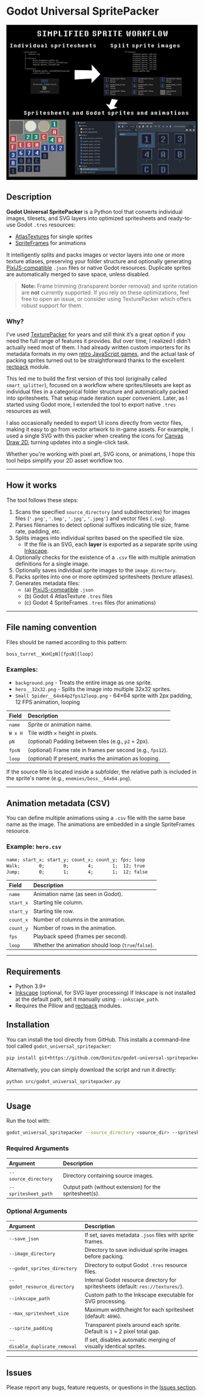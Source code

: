 # Godot Universal SpritePacker

![Example](https://github.com/Donitzo/godot-universal-spritepacker/blob/main/example.png)

## Description

**Godot Universal SpritePacker** is a Python tool that converts individual images, tilesets, and SVG layers into optimized spritesheets and ready-to-use Godot `.tres` resources:
* [AtlasTextures](https://docs.godotengine.org/en/stable/classes/class_atlastexture.html) for single sprites  
* [SpriteFrames](https://docs.godotengine.org/en/stable/classes/class_spriteframes.html) for animations

It intelligently splits and packs images or vector layers into one or more texture atlases, preserving your folder structure and optionally generating [PixiJS-compatible](https://github.com/pixijs/pixijs/blob/main/packages/spritesheet/src/Spritesheet.ts) `.json` files or native Godot resources. Duplicate sprites are automatically merged to save space, unless disabled.

> **Note:** Frame trimming (transparent border removal) and sprite rotation are **not** currently supported. If you rely on these optimizations, feel free to open an issue, or consider using TexturePacker which offers robust support for them.

### Why?

I've used [TexturePacker](https://www.codeandweb.com/texturepacker) for years and still think it’s a great option if you need the full range of features it provides. But over time, I realized I didn’t actually need most of them. I had already written custom importers for its metadata formats in my own [retro JavaScript games](https://donitz.itch.io/sweet-hell), and the actual task of packing sprites turned out to be straightforward thanks to the excellent [rectpack](https://github.com/secnot/rectpack) module.

This led me to build the first version of this tool (originally called `smart_splitter`), focused on a workflow where sprites/tilesets are kept as individual files in a categorical folder structure and automatically packed into spritesheets. That setup made iteration super convenient. Later, as I started using Godot more, I extended the tool to export native `.tres` resources as well.

I also occasionally needed to export UI icons directly from vector files, making it easy to go from vector artwork to in-game assets. For example, I used a single SVG with this packer when creating the icons for [Canvas Draw 2D](https://donitz.itch.io/canvas-draw-2d), turning updates into a single-click task.

Whether you're working with pixel art, SVG icons, or animations, I hope this tool helps simplify your 2D asset workflow too.

---

## How it works

The tool follows these steps:

1. Scans the specified `source_directory` (and subdirectories) for images files (`'.png'`, `'.bmp'`, `'.jpg'`, `'.jpeg'`) and vector files (`.svg`).
2. Parses filenames to detect optional suffixes indicating tile size, frame rate, padding, etc.
3. Splits images into individual sprites based on the specified tile size.
   - If the file is an SVG, each **layer** is exported as a separate sprite using [Inkscape](https://inkscape.org/).
4. Optionally checks for the existence of a `.csv` file with multiple animation definitions for a single image.
5. Optionally saves individual sprite images to the `image_directory`.
6. Packs sprites into one or more optimized spritesheets (texture atlases).
7. Generates metadata files:
   - (a) [PixiJS-compatible](https://github.com/pixijs/pixijs/blob/main/packages/spritesheet/src/Spritesheet.ts) `.json`
   - (b) Godot 4 AtlasTexture `.tres` files
   - (c) Godot 4 SpriteFrames `.tres` files (for animations)

---

## File naming convention

Files should be named according to this pattern:

```
boss_turret__WxH[pN][fpsN][loop]
```

### Examples:
- `background.png` - Treats the entire image as one sprite.
- `hero__32x32.png` - Splits the image into multiple 32x32 sprites.
- `Small Spider__64x64p2fps12loop.png` - 64×64 sprite with 2px padding, 12 FPS animation, looping

| Field   | Description                                                 |
|:--------|:------------------------------------------------------------|
| `name`  | Sprite or animation name.                                   |
| `W x H` | Tile width × height in pixels.                              |
| `pN`    | (optional) Padding between tiles (e.g., `p2` = 2px).        |
| `fpsN`  | (optional) Frame rate in frames per second (e.g., `fps12`). |
| `loop`  | (optional) If present, marks the animation as looping.      |

If the source file is located inside a subfolder, the relative path is included in the sprite's name (e.g., `enemies/boss__64x64.png`).

---

## Animation metadata (CSV)

You can define multiple animations using a `.csv` file with the same base name as the image. The animations are embedded in a single SpriteFrames resource.

### Example: `hero.csv`
```
name; start_x; start_y; count_x; count_y; fps; loop
Walk;       0;       0;       4;       1;  12; true
Jump;       0;       1;       4;       1;  12; false
```

| Field     | Description                                         |
|:----------|:----------------------------------------------------|
| `name`    | Animation name (as seen in Godot).                  |
| `start_x` | Starting tile column.                               |
| `start_y` | Starting tile row.                                  |
| `count_x` | Number of columns in the animation.                 |
| `count_y` | Number of rows in the animation.                    |
| `fps`     | Playback speed (frames per second).                 |
| `loop`    | Whether the animation should loop (`true`/`false`). |

---

## Requirements

- Python 3.9+
- [Inkscape](https://inkscape.org/) (optional, for SVG layer processing)
  If Inkscape is not installed at the default path, set it manually using `--inkscape_path`.
- Requires the Pillow and [rectpack](https://github.com/secnot/rectpack) modules.

## Installation

You can install the tool directly from GitHub. This installs a command-line tool called `godot_universal_spritepacker`:

```bash
pip install git+https://github.com/Donitzo/godot-universal-spritepacker.git
```

Alternatively, you can simply download the script and run it directly:

```bash
python src/godot_universal_spritepacker.py
```

---

## Usage

Run the tool with:

```bash
godot_universal_spritepacker --source_directory <source_dir> --spritesheet_path <output_path> [options]
```

### Required Arguments
| Argument             | Description                                             |
|:---------------------|:--------------------------------------------------------|
| `--source_directory` | Directory containing source images.                     |
| `--spritesheet_path` | Output path (without extension) for the spritesheet(s). |

### Optional Arguments
| Argument                     | Description                                                                      |
|:-----------------------------|:---------------------------------------------------------------------------------|
| `--save_json`                | If set, saves metadata `.json` files with sprite frames.                           |
| `--image_directory`          | Directory to save individual sprite images before packing.                       |
| `--godot_sprites_directory`  | Directory to output Godot `.tres` resource files.                                |
| `--godot_resource_directory` | Internal Godot resource directory for spritesheets (default: `res://textures/`). |
| `--inkscape_path`            | Custom path to the Inkscape executable for SVG processing.                       |
| `--max_spritesheet_size`     | Maximum width/height for each spritesheet (default: `4096`).                     |
| `--sprite_padding`           | Transparent pixels around each sprite. Default is `1` = 2 pixel total gap.      |
| `--disable_duplicate_removal`| If set, disables automatic merging of visually identical sprites.                |

---

## Issues

Please report any bugs, feature requests, or questions in the [Issues section](https://github.com/Donitzo/godot-universal-spritepacker/issues).
